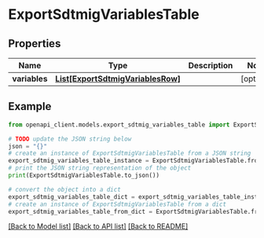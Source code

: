 # ExportSdtmigVariablesTable


## Properties

Name | Type | Description | Notes
------------ | ------------- | ------------- | -------------
**variables** | [**List[ExportSdtmigVariablesRow]**](ExportSdtmigVariablesRow.md) |  | [optional] 

## Example

```python
from openapi_client.models.export_sdtmig_variables_table import ExportSdtmigVariablesTable

# TODO update the JSON string below
json = "{}"
# create an instance of ExportSdtmigVariablesTable from a JSON string
export_sdtmig_variables_table_instance = ExportSdtmigVariablesTable.from_json(json)
# print the JSON string representation of the object
print(ExportSdtmigVariablesTable.to_json())

# convert the object into a dict
export_sdtmig_variables_table_dict = export_sdtmig_variables_table_instance.to_dict()
# create an instance of ExportSdtmigVariablesTable from a dict
export_sdtmig_variables_table_from_dict = ExportSdtmigVariablesTable.from_dict(export_sdtmig_variables_table_dict)
```
[[Back to Model list]](../README.md#documentation-for-models) [[Back to API list]](../README.md#documentation-for-api-endpoints) [[Back to README]](../README.md)


